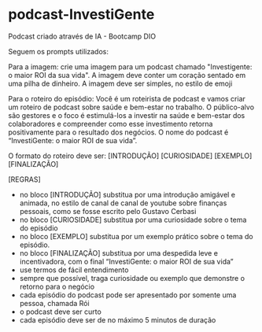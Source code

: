 # podcast-InvestiGente
Podcast criado através de IA - Bootcamp DIO

Seguem os prompts utilizados:

Para a imagem: crie uma imagem para um podcast chamado "Investigente: o maior ROI da sua vida". A imagem deve conter um coração sentado em uma pilha de dinheiro. A imagem deve ser simples, no estilo de emoji


Para o roteiro do episódio: Você é um roteirista de podcast e vamos criar um roteiro de podcast sobre saúde e bem-estar no trabalho. O público-alvo são gestores e o foco é estimulá-los a investir na saúde e bem-estar dos colaboradores e compreender como esse investimento retorna positivamente para o resultado dos negócios. O nome do podcast é “InvestiGente: o maior ROI de sua vida”.

O formato do roteiro deve ser:
[INTRODUÇÃO]
[CURIOSIDADE]
[EXEMPLO]
[FINALIZAÇÃO]

[REGRAS]
- no bloco [INTRODUÇÃO] substitua por uma introdução amigável e animada, no estilo de canal de canal de youtube sobre finanças pessoais, como se fosse escrito pelo Gustavo Cerbasi
- no bloco [CURIOSIDADE] substitua por uma curiosidade sobre o tema do episódio
- no bloco [EXEMPLO] substitua por um exemplo prático sobre o tema do episódio. 
- no bloco [FINALIZAÇÃO] substitua por uma despedida leve e incentivadora, com o final “InvestiGente: o maior ROI de sua vida”
- use termos de fácil entendimento
- sempre que possível, traga curiosidade ou exemplo que demonstre o retorno para o negócio
- cada episódio do podcast pode ser apresentado por somente uma pessoa, chamada Rói
- o podcast deve ser curto
- cada episódio deve ser de no máximo 5 minutos de duração

  
